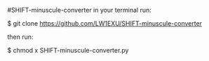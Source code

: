 #SHIFT-minuscule-converter
in your terminal run:

$ git clone https://github.com/LW1EXU/SHIFT-minuscule-converter

then run:

  $ chmod x SHIFT-minuscule-converter.py
